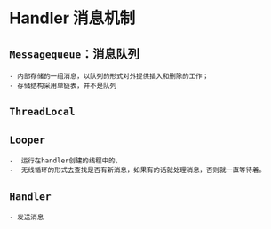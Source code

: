 # Handler 消息机制


## `Messagequeue`：消息队列
    - 内部存储的一组消息，以队列的形式对外提供插入和删除的工作；
    - 存储结构采用单链表，并不是队列
## `ThreadLocal`  
    
## `Looper`
    -  运行在handler创建的线程中的，
    -  无线循环的形式去查找是否有新消息，如果有的话就处理消息，否则就一直等待着。
## `Handler`
    - 发送消息
    

